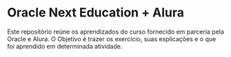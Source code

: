 # Oracle Next Education + Alura

Este repositório reúne os aprendizados do curso fornecido em parceria pela Oracle e Alura. O Objetivo é trazer os exercício, suas explicações e o que foi aprendido em determinada atividade.
